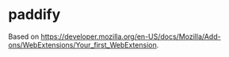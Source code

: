 # paddify


Based on https://developer.mozilla.org/en-US/docs/Mozilla/Add-ons/WebExtensions/Your_first_WebExtension.